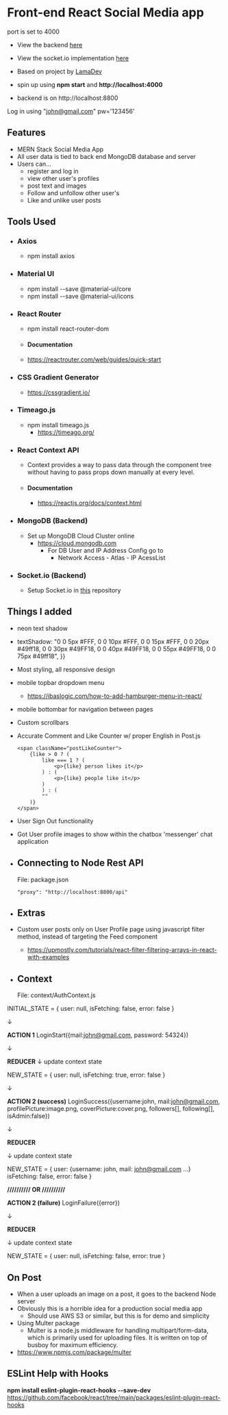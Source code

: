 # Front-end React Social Media app

port is set to 4000

-   View the backend [here](https://github.com/kawgh1/mern-social-media-rest-api)
-   View the socket.io implementation [here](https://github.com/kawgh1/mern-social-media-socket-io)
-   Based on project by [LamaDev](https://www.youtube.com/watch?v=zM93yZ_8SvE&list=PLj-4DlPRT48lXaz5YLvbLC38m25W9Kmqy&index=2)

-   spin up using **npm start** and **http://localhost:4000**
-   backend is on http://localhost:8800

Log in using "john@gmail.com" pw='123456'

## Features

-   MERN Stack Social Media App
-   All user data is tied to back end MongoDB database and server
-   Users can...
    -   register and log in
    -   view other user's profiles
    -   post text and images
    -   Follow and unfollow other user's
    -   Like and unlike user posts

## Tools Used

-   ### Axios

    -   npm install axios

-   ### Material UI
    -   npm install --save @material-ui/core
    -   npm install --save @material-ui/icons
-   ### React Router
    -   npm install react-router-dom
    -   #### Documentation
    -   https://reactrouter.com/web/guides/quick-start
-   ### CSS Gradient Generator

    -   https://cssgradient.io/

-   ### Timeago.js

    -   npm install timeago.js
        -   https://timeago.org/

-   ### React Context API

    -   Context provides a way to pass data through the component tree without having to pass props down manually at every level.

    -   #### Documentation
        -   https://reactjs.org/docs/context.html

-   ### MongoDB (Backend)

    -   Set up MongoDB Cloud Cluster online
        -   https://cloud.mongodb.com
            -   For DB User and IP Address Config go to
                -   Network Access - Atlas - IP AcessList

-   ### Socket.io (Backend)
    -   Setup Socket.io in [this](https://github.com/kawgh1/mern-social-media-socket-io) repository

## Things I added

-   neon text shadow
-   textShadow:
    "0 0 5px #FFF, 0 0 10px #FFF, 0 0 15px #FFF, 0 0 20px #49ff18, 0 0 30px #49FF18, 0 0 40px #49FF18, 0 0 55px #49FF18, 0 0 75px #49ff18",
    }}

-   Most styling, all responsive design
-   mobile topbar dropdown menu
    -   https://ibaslogic.com/how-to-add-hamburger-menu-in-react/
-   mobile bottombar for navigation between pages
-   Custom scrollbars
-   Accurate Comment and Like Counter w/ proper English in Post.js

        <span className="postLikeCounter">
            {like > 0 ? (
                like === 1 ? (
                    <p>{like} person likes it</p>
                ) : (
                    <p>{like} people like it</p>
                )
                ) : (
                ""
            )}
        </span>

-   User Sign Out functionality
-   Got User profile images to show within the chatbox 'messenger' chat application

-   ## Connecting to Node Rest API

    File: package.json

        "proxy": "http://localhost:8800/api"

-   ## Extras

-   Custom user posts only on User Profile page using javascript filter method, instead of targeting the Feed component

    -   https://upmostly.com/tutorials/react-filter-filtering-arrays-in-react-with-examples

-   ## Context
    File: context/AuthContext.js

INITIAL_STATE = {
user: null,
isFetching: false,
error: false
}

&#8595;

**ACTION 1**
LoginStart({mail:john@gmail.com, password: 54324})

&#8595;

**REDUCER**
&#8595; update context state

NEW_STATE = {
user: null,
isFetching: true,
error: false
}

&#8595;

**ACTION 2 (success)**
LoginSuccess({username:john, mail:john@gmail.com, profilePicture:image.png, coverPicture:cover.png, followers[], following[], isAdmin:false})

&#8595;

**REDUCER**

&#8595; update context state

NEW_STATE = {
user: {username: john, mail: john@gmail.com ...}
isFetching: false,
error: false
}

**////////// OR //////////**

**ACTION 2 (failure)**
LoginFailure({error})

&#8595;

**REDUCER**

&#8595; update context state

NEW_STATE = {
user: null,
isFetching: false,
error: true
}

## On Post

-   When a user uploads an image on a post, it goes to the backend Node server
-   Obviously this is a horrible idea for a production social media app
    -   Should use AWS S3 or similar, but this is for demo and simplicity
-   Using Multer package
    -   Multer is a node.js middleware for handling multipart/form-data, which is primarily used for uploading files. It is written on top of busboy for maximum efficiency.
-   https://www.npmjs.com/package/multer

## ESLint Help with Hooks

**npm install eslint-plugin-react-hooks --save-dev**
https://github.com/facebook/react/tree/main/packages/eslint-plugin-react-hooks
